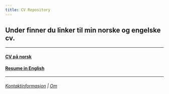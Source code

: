 ```yaml
---
title: CV Repository
---
```


## Under finner du linker til min norske og engelske cv.

***

#### [CV på norsk](https://harrysolsem.github.io/MyCVRepository/content/norsk/cv.html)

#### [Resume in English](https://harrysolsem.github.io/MyCVRepository/content/engelsk/resume.html)

***

###### [Kontaktinformasjon](https://harrysolsem.github.io/MyCVRepository/content/kontaktinfo/contact.html) | [Om](https://harrysolsem.github.io/MyCVRepository/content/about/about.html)
